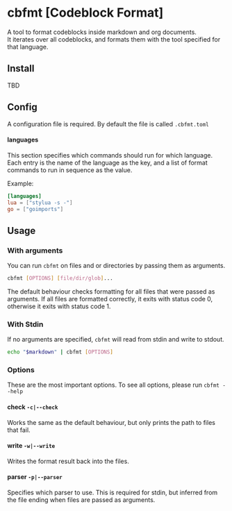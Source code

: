 # cbfmt [Codeblock Format]

A tool to format codeblocks inside markdown and org documents.  
It iterates over all codeblocks, and formats them with the tool specified for
that language.

## Install

TBD

## Config

A configuration file is required. By default the file is called
`.cbfmt.toml`

#### languages

This section specifies which commands should run for which language.  
Each entry is the name of the language as the key, and a list of format commands
to run in sequence as the value.

Example:

```toml
[languages]
lua = ["stylua -s -"]
go = ["goimports"]
```

## Usage

### With arguments

You can run `cbfmt` on files and or directories by passing them as
arguments.

```bash
cbfmt [OPTIONS] [file/dir/glob]...
```

The default behaviour checks formatting for all files that were passed as
arguments. If all files are formatted correctly, it exits with status code 0,
otherwise it exits with status code 1.

### With Stdin

If no arguments are specified, `cbfmt` will read from stdin and write
to stdout.

```bash
echo "$markdown" | cbfmt [OPTIONS]
```

### Options

These are the most important options. To see all options, please run
`cbfmt --help`

#### check `-c|--check`

Works the same as the default behaviour, but only prints the path to files that
fail.

#### write `-w|--write`

Writes the format result back into the files.

#### parser `-p|--parser`

Specifies which parser to use. This is required for stdin, but inferred from the
file ending when files are passed as arguments.
